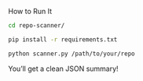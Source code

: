 How to Run It

```bash
cd repo-scanner/

pip install -r requirements.txt

python scanner.py /path/to/your/repo
```

You’ll get a clean JSON summary!